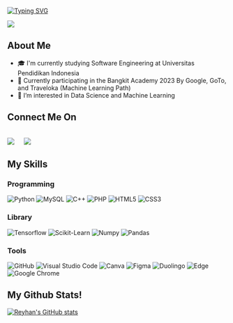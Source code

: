 
<!--
**ReyhanPriyatna/reyhanpriyatna** is a ✨ _special_ ✨ repository because its `README.md` (this file) appears on your GitHub profile.
-->
[![Typing SVG](https://readme-typing-svg.herokuapp.com?color=%2300C4CC&lines=Welcom+to+My+Github)](https://git.io/typing-svg)

![](https://komarev.com/ghpvc/?username=ReyhanPriyatna)  

## About Me
- 🎓 I'm currently studying Software Engineering at Universitas Pendidikan Indonesia
- :school_satchel: Currently participating in the Bangkit Academy 2023 By Google, GoTo, and Traveloka (Machine Learning Path)
- 🚀 I’m interested in Data Science and Machine Learning

## Connect Me On
<br>	
<a target="_blank" href="https://www.linkedin.com/in/reyhan-agus-priyatna/"><img src="https://img.shields.io/badge/-LinkedIn-0077B5?style=for-the-badge&logo=Linkedin&logoColor=white"></img></a>
&emsp;
<a target="_blank" href="https://www.instagram.com/reyhan_priyatna/"><img src="https://img.shields.io/badge/Instagram-E4405F?style=for-the-badge&logo=instagram&logoColor=white"></img></a>
&emsp;
<br>

## My Skills

### Programming
![Python](https://img.shields.io/badge/python-3670A0?style=for-the-badge&logo=python&logoColor=ffdd54)
![MySQL](https://img.shields.io/badge/mysql-%2300f.svg?style=for-the-badge&logo=mysql&logoColor=white)
![C++](https://img.shields.io/badge/c++-%2300599C.svg?style=for-the-badge&logo=c%2B%2B&logoColor=white)
![PHP](https://img.shields.io/badge/php-%23777BB4.svg?style=for-the-badge&logo=php&logoColor=white)
![HTML5](https://img.shields.io/badge/html5-%23E34F26.svg?style=for-the-badge&logo=html5&logoColor=white)
![CSS3](https://img.shields.io/badge/css3-%231572B6.svg?style=for-the-badge&logo=css3&logoColor=white)

### Library 
![Tensorflow](https://img.shields.io/badge/Tensorflow-%234DC730.svg?style=for-the-badge&logo=Tensorflow&logoColor=white)
![Scikit-Learn](https://img.shields.io/badge/scikit_learn-F7931E?style=for-the-badge&logo=scikit-learn&logoColor=white)
![Numpy](https://img.shields.io/badge/Numpy-777BB4?style=for-the-badge&logo=numpy&logoColor=white)
![Pandas](https://img.shields.io/badge/Pandas-2C2D72?style=for-the-badge&logo=pandas&logoColor=white)

### Tools
![GitHub](https://img.shields.io/badge/github-%23121011.svg?style=for-the-badge&logo=github&logoColor=white)
![Visual Studio Code](https://img.shields.io/badge/Visual%20Studio%20Code-0078d7.svg?style=for-the-badge&logo=visual-studio-code&logoColor=white)
![Canva](https://img.shields.io/badge/Canva-%2300C4CC.svg?style=for-the-badge&logo=Canva&logoColor=white)
![Figma](https://img.shields.io/badge/figma-%23F24E1E.svg?style=for-the-badge&logo=figma&logoColor=white)
![Duolingo](https://img.shields.io/badge/Duolingo-%234DC730.svg?style=for-the-badge&logo=Duolingo&logoColor=white)
![Edge](https://img.shields.io/badge/Edge-0078D7?style=for-the-badge&logo=Microsoft-edge&logoColor=white)
![Google Chrome](https://img.shields.io/badge/Google%20Chrome-4285F4?style=for-the-badge&logo=GoogleChrome&logoColor=white)


## My Github Stats! 

[![Reyhan's GitHub stats](https://github-readme-stats.vercel.app/api?username=ReyhanPriyatna&show_icons=true&theme=react)](https://github.com/ReyhanPriyatna/github-readme-stats)
